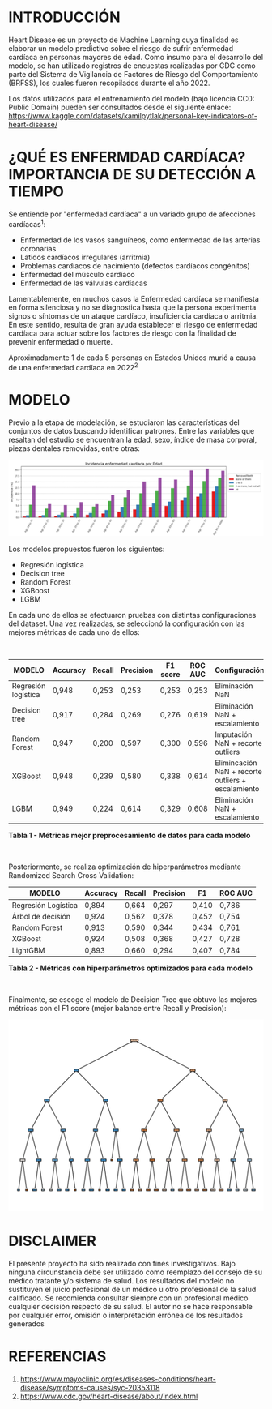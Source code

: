# INTRODUCCIÓN
Heart Disease es un proyecto de Machine Learning cuya finalidad es elaborar un modelo predictivo sobre el riesgo de sufrir enfermedad cardíaca en personas mayores de edad. Como insumo para el desarrollo del modelo, se han utilizado registros de encuestas realizadas por CDC como parte del Sistema de Vigilancia de Factores de Riesgo del Comportamiento (BRFSS), los cuales fueron recopilados durante el año 2022.

Los datos utilizados para el entrenamiento del modelo (bajo licencia CC0: Public Domain) pueden ser consultados desde el siguiente enlace: 
https://www.kaggle.com/datasets/kamilpytlak/personal-key-indicators-of-heart-disease/ 

# ¿QUÉ ES ENFERMDAD CARDÍACA? IMPORTANCIA DE SU DETECCIÓN A TIEMPO
Se entiende por "enfermedad cardíaca" a un variado grupo de afecciones cardíacas<sup>1</sup>:
- Enfermedad de los vasos sanguíneos, como enfermedad de las arterias coronarias
- Latidos cardíacos irregulares (arritmia)
- Problemas cardíacos de nacimiento (defectos cardíacos congénitos)
- Enfermedad del músculo cardíaco
- Enfermedad de las válvulas cardíacas

Lamentablemente, en muchos casos la Enfermedad cardíaca se manifiesta en forma silenciosa y no se diagnostica hasta que la persona experimenta signos o síntomas de un ataque cardíaco, insuficiencia cardíaca o arritmia. En este sentido, resulta de gran ayuda establecer el riesgo de enfermedad cardíaca para actuar sobre los factores de riesgo con la finalidad de prevenir enfermedad o muerte.

Aproximadamente 1 de cada 5 personas en Estados Unidos murió a causa de una enfermedad cardíaca en 2022<sup>2</sup>

# MODELO

Previo a la etapa de modelación, se estudiaron las características del conjuntos de datos buscando identificar patrones. Entre las variables que resaltan del estudio se encuentran la edad, sexo, índice de masa corporal, piezas dentales removidas, entre otras:

![Incidencia por edad y piezas dentales removidas](/img/Incidencia_por_edad_y_dientes_removidos.PNG "Incidencia por edad y piezas dentales removidas")

Los modelos propuestos fueron los siguientes:
- Regresión logística
- Decision tree
- Random Forest
- XGBoost
- LGBM

En cada uno de ellos se efectuaron pruebas con distintas configuraciones del dataset. Una vez realizadas, se seleccionó la configuración con las mejores métricas de cada uno de ellos:

<br />

|        MODELO          | Accuracy  |   Recall  | Precision | F1 score  |  ROC AUC  | Configuración |
|------------------------|-----------|-----------|-----------|-----------|-----------|---------------|
| Regresión logística    |   0,948   |   0,253   |   0,253   |   0,253   |   0,253   | Eliminación NaN |           
| Decision tree          |   0,917   |   0,284   |   0,269   |   0,276   |   0,619   | Eliminación NaN + escalamiento |
| Random Forest          |   0,947   |   0,200   |   0,597   |   0,300   |   0,596   | Imputación NaN + recorte outliers |
| XGBoost                |   0,948   |   0,239   |   0,580   |   0,338   |   0,614   | Elimincación NaN + recorte outliers + escalamiento |
| LGBM                   |   0,949   |   0,224   |   0,614   |   0,329   |   0,608   | Eliminación NaN + escalamiento |


**Tabla 1 - Métricas mejor preprocesamiento de datos para cada modelo**

<br />

Posteriormente, se realiza optimización de hiperparámetros mediante Randomized Search Cross Validation:

|      MODELO         | Accuracy| Recall	|Precision|  F1   	| ROC AUC	|
|---------------------|---------|---------|---------|---------|---------|
|Regresión Logística	|  0,894	|  0,664	|  0,297	|  0,410	|  0,786	|
|Árbol de decisión	  |  0,924	|  0,562	|  0,378	|  0,452	|  0,754	|
|Random Forest	      |  0,913	|  0,590	|  0,344	|  0,434	|  0,761	|
|XGBoost	            |  0,924	|  0,508	|  0,368	|  0,427	|  0,728	|
|LightGBM	            |  0,893	|  0,660	|  0,294	|  0,407	|  0,784	|


**Tabla 2 - Métricas con hiperparámetros optimizados para cada modelo**

<br />

Finalmente, se escoge el modelo de Decision Tree que obtuvo las mejores métricas con el F1 score (mejor balance entre Recall y Precision):

![Árbol de decisión óptimo (5 niveles)](/img/DecisionTreeOptimo.png "Decision tree óptimo")


# DISCLAIMER
El presente proyecto ha sido realizado con fines investigativos. Bajo ninguna circunstancia debe ser utilizado como reemplazo del consejo de su médico tratante y/o sistema de salud. Los resultados del modelo no sustituyen el juicio profesional de un médico u otro profesional de la salud calificado. Se recomienda consultar siempre con un profesional médico cualquier decisión respecto de su salud. El autor no se hace responsable por cualquier error, omisión o interpretación errónea de los resultados generados

# REFERENCIAS
1. https://www.mayoclinic.org/es/diseases-conditions/heart-disease/symptoms-causes/syc-20353118
2. https://www.cdc.gov/heart-disease/about/index.html

